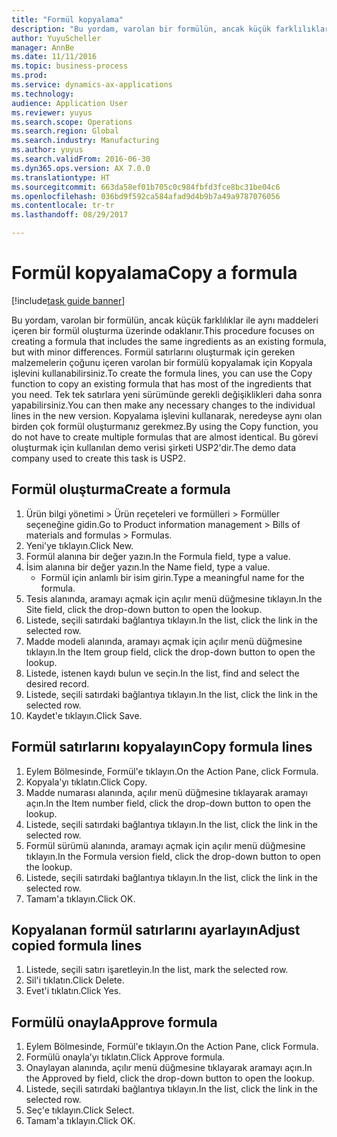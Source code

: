 ```yaml
--- 
title: "Formül kopyalama"
description: "Bu yordam, varolan bir formülün, ancak küçük farklılıklar ile aynı maddeleri içeren bir formül oluşturma üzerinde odaklanır."
author: YuyuScheller
manager: AnnBe
ms.date: 11/11/2016
ms.topic: business-process
ms.prod: 
ms.service: dynamics-ax-applications
ms.technology: 
audience: Application User
ms.reviewer: yuyus
ms.search.scope: Operations
ms.search.region: Global
ms.search.industry: Manufacturing
ms.author: yuyus
ms.search.validFrom: 2016-06-30
ms.dyn365.ops.version: AX 7.0.0
ms.translationtype: HT
ms.sourcegitcommit: 663da58ef01b705c0c984fbfd3fce8bc31be04c6
ms.openlocfilehash: 036bd9f592ca584afad9d4b9b7a49a9787076056
ms.contentlocale: tr-tr
ms.lasthandoff: 08/29/2017

---
```

# <a name="copy-a-formula"></a><span data-ttu-id="3d8eb-103">Formül kopyalama</span><span class="sxs-lookup"><span data-stu-id="3d8eb-103">Copy a formula</span></span>

[!include[task guide banner](../../includes/task-guide-banner.md)]

<span data-ttu-id="3d8eb-104">Bu yordam, varolan bir formülün, ancak küçük farklılıklar ile aynı maddeleri içeren bir formül oluşturma üzerinde odaklanır.</span><span class="sxs-lookup"><span data-stu-id="3d8eb-104">This procedure focuses on creating a formula that includes the same ingredients as an existing formula, but with minor differences.</span></span> <span data-ttu-id="3d8eb-105">Formül satırlarını oluşturmak için gereken malzemelerin çoğunu içeren varolan bir formülü kopyalamak için Kopyala işlevini kullanabilirsiniz.</span><span class="sxs-lookup"><span data-stu-id="3d8eb-105">To create the formula lines, you can use the Copy function to copy an existing formula that has most of the ingredients that you need.</span></span> <span data-ttu-id="3d8eb-106">Tek tek satırlara yeni sürümünde gerekli değişiklikleri daha sonra yapabilirsiniz.</span><span class="sxs-lookup"><span data-stu-id="3d8eb-106">You can then make any necessary changes to the individual lines in the new version.</span></span> <span data-ttu-id="3d8eb-107">Kopyalama işlevini kullanarak, neredeyse aynı olan birden çok formül oluşturmanız gerekmez.</span><span class="sxs-lookup"><span data-stu-id="3d8eb-107">By using the Copy function, you do not have to create multiple formulas that are almost identical.</span></span> <span data-ttu-id="3d8eb-108">Bu görevi oluşturmak için kullanılan demo verisi şirketi USP2'dir.</span><span class="sxs-lookup"><span data-stu-id="3d8eb-108">The demo data company used to create this task is USP2.</span></span>


## <a name="create-a-formula"></a><span data-ttu-id="3d8eb-109">Formül oluşturma</span><span class="sxs-lookup"><span data-stu-id="3d8eb-109">Create a formula</span></span>
1. <span data-ttu-id="3d8eb-110">Ürün bilgi yönetimi > Ürün reçeteleri ve formülleri > Formüller seçeneğine gidin.</span><span class="sxs-lookup"><span data-stu-id="3d8eb-110">Go to Product information management > Bills of materials and formulas > Formulas.</span></span>
2. <span data-ttu-id="3d8eb-111">Yeni'ye tıklayın.</span><span class="sxs-lookup"><span data-stu-id="3d8eb-111">Click New.</span></span>
3. <span data-ttu-id="3d8eb-112">Formül alanına bir değer yazın.</span><span class="sxs-lookup"><span data-stu-id="3d8eb-112">In the Formula field, type a value.</span></span>
4. <span data-ttu-id="3d8eb-113">İsim alanına bir değer yazın.</span><span class="sxs-lookup"><span data-stu-id="3d8eb-113">In the Name field, type a value.</span></span>
    * <span data-ttu-id="3d8eb-114">Formül için anlamlı bir isim girin.</span><span class="sxs-lookup"><span data-stu-id="3d8eb-114">Type a meaningful name for the formula.</span></span>  
5. <span data-ttu-id="3d8eb-115">Tesis alanında, aramayı açmak için açılır menü düğmesine tıklayın.</span><span class="sxs-lookup"><span data-stu-id="3d8eb-115">In the Site field, click the drop-down button to open the lookup.</span></span>
6. <span data-ttu-id="3d8eb-116">Listede, seçili satırdaki bağlantıya tıklayın.</span><span class="sxs-lookup"><span data-stu-id="3d8eb-116">In the list, click the link in the selected row.</span></span>
7. <span data-ttu-id="3d8eb-117">Madde modeli alanında, aramayı açmak için açılır menü düğmesine tıklayın.</span><span class="sxs-lookup"><span data-stu-id="3d8eb-117">In the Item group field, click the drop-down button to open the lookup.</span></span>
8. <span data-ttu-id="3d8eb-118">Listede, istenen kaydı bulun ve seçin.</span><span class="sxs-lookup"><span data-stu-id="3d8eb-118">In the list, find and select the desired record.</span></span>
9. <span data-ttu-id="3d8eb-119">Listede, seçili satırdaki bağlantıya tıklayın.</span><span class="sxs-lookup"><span data-stu-id="3d8eb-119">In the list, click the link in the selected row.</span></span>
10. <span data-ttu-id="3d8eb-120">Kaydet'e tıklayın.</span><span class="sxs-lookup"><span data-stu-id="3d8eb-120">Click Save.</span></span>

## <a name="copy-formula-lines"></a><span data-ttu-id="3d8eb-121">Formül satırlarını kopyalayın</span><span class="sxs-lookup"><span data-stu-id="3d8eb-121">Copy formula lines</span></span>
1. <span data-ttu-id="3d8eb-122">Eylem Bölmesinde, Formül'e tıklayın.</span><span class="sxs-lookup"><span data-stu-id="3d8eb-122">On the Action Pane, click Formula.</span></span>
2. <span data-ttu-id="3d8eb-123">Kopyala'yı tıklatın.</span><span class="sxs-lookup"><span data-stu-id="3d8eb-123">Click Copy.</span></span>
3. <span data-ttu-id="3d8eb-124">Madde numarası alanında, açılır menü düğmesine tıklayarak aramayı açın.</span><span class="sxs-lookup"><span data-stu-id="3d8eb-124">In the Item number field, click the drop-down button to open the lookup.</span></span>
4. <span data-ttu-id="3d8eb-125">Listede, seçili satırdaki bağlantıya tıklayın.</span><span class="sxs-lookup"><span data-stu-id="3d8eb-125">In the list, click the link in the selected row.</span></span>
5. <span data-ttu-id="3d8eb-126">Formül sürümü alanında, aramayı açmak için açılır menü düğmesine tıklayın.</span><span class="sxs-lookup"><span data-stu-id="3d8eb-126">In the Formula version field, click the drop-down button to open the lookup.</span></span>
6. <span data-ttu-id="3d8eb-127">Listede, seçili satırdaki bağlantıya tıklayın.</span><span class="sxs-lookup"><span data-stu-id="3d8eb-127">In the list, click the link in the selected row.</span></span>
7. <span data-ttu-id="3d8eb-128">Tamam'a tıklayın.</span><span class="sxs-lookup"><span data-stu-id="3d8eb-128">Click OK.</span></span>

## <a name="adjust-copied-formula-lines"></a><span data-ttu-id="3d8eb-129">Kopyalanan formül satırlarını ayarlayın</span><span class="sxs-lookup"><span data-stu-id="3d8eb-129">Adjust copied formula lines</span></span>
1. <span data-ttu-id="3d8eb-130">Listede, seçili satırı işaretleyin.</span><span class="sxs-lookup"><span data-stu-id="3d8eb-130">In the list, mark the selected row.</span></span>
2. <span data-ttu-id="3d8eb-131">Sil'i tıklatın.</span><span class="sxs-lookup"><span data-stu-id="3d8eb-131">Click Delete.</span></span>
3. <span data-ttu-id="3d8eb-132">Evet'i tıklatın.</span><span class="sxs-lookup"><span data-stu-id="3d8eb-132">Click Yes.</span></span>

## <a name="approve-formula"></a><span data-ttu-id="3d8eb-133">Formülü onayla</span><span class="sxs-lookup"><span data-stu-id="3d8eb-133">Approve formula</span></span>
1. <span data-ttu-id="3d8eb-134">Eylem Bölmesinde, Formül'e tıklayın.</span><span class="sxs-lookup"><span data-stu-id="3d8eb-134">On the Action Pane, click Formula.</span></span>
2. <span data-ttu-id="3d8eb-135">Formülü onayla’yı tıklatın.</span><span class="sxs-lookup"><span data-stu-id="3d8eb-135">Click Approve formula.</span></span>
3. <span data-ttu-id="3d8eb-136">Onaylayan alanında, açılır menü düğmesine tıklayarak aramayı açın.</span><span class="sxs-lookup"><span data-stu-id="3d8eb-136">In the Approved by field, click the drop-down button to open the lookup.</span></span>
4. <span data-ttu-id="3d8eb-137">Listede, seçili satırdaki bağlantıya tıklayın.</span><span class="sxs-lookup"><span data-stu-id="3d8eb-137">In the list, click the link in the selected row.</span></span>
5. <span data-ttu-id="3d8eb-138">Seç'e tıklayın.</span><span class="sxs-lookup"><span data-stu-id="3d8eb-138">Click Select.</span></span>
6. <span data-ttu-id="3d8eb-139">Tamam'a tıklayın.</span><span class="sxs-lookup"><span data-stu-id="3d8eb-139">Click OK.</span></span>


